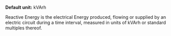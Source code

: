 **Default unit:** kVArh

Reactive Energy is the electrical Energy produced, flowing or supplied by an electric circuit during a time interval, measured in units of kVArh or standard multiples thereof.

